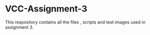 # VCC-Assignment-3
This respository contains all the files , scripts and test images used in assignment 3.
